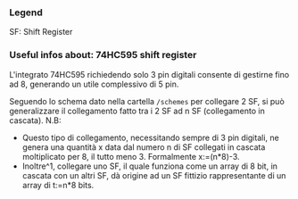 ### Legend
SF: Shift Register

### Useful infos about: 74HC595 shift register 
L'integrato 74HC595 richiedendo solo 3 pin digitali consente di gestirne fino ad 8, generando un utile complessivo di 5 pin.

Seguendo lo schema dato nella cartella <code>/schemes</code> per collegare 2 SF, si può generalizzare il collegamento fatto tra i 2 SF ad n SF (collegamento in cascata).
N.B:
- Questo tipo di collegamento, necessitando sempre di 3 pin digitali, ne genera una quantità x data dal numero n di SF collegati in cascata moltiplicato per 8, il tutto meno 3. Formalmente x:=(n*8)-3.
- Inoltre^1, collegare uno SF, il quale funziona come un array di 8 bit, in cascata con un altri SF, dà origine ad un SF fittizio rappresentante di un array di t:=n*8 bits.
